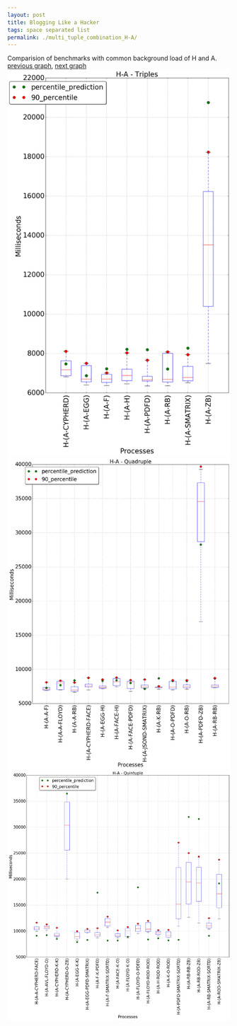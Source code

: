 ```yaml
---
layout: post
title: Blogging Like a Hacker
tags: space separated list
permalink: ./multi_tuple_combination_H-A/
---
```


Comparision of benchmarks with common background load of H and A.
[previous graph](./multi_tuple_combination_H-AVL/), [next graph](./multi_tuple_combination_H-CYPHERD/)
<img src="./images/triple/H/H-A_box.png" alt="graph figure"><img src="./images/quadruple/H/H-A_box.png" alt="graph figure"><img src="./images/quintuple/H/H-A_box.png" alt="graph figure">